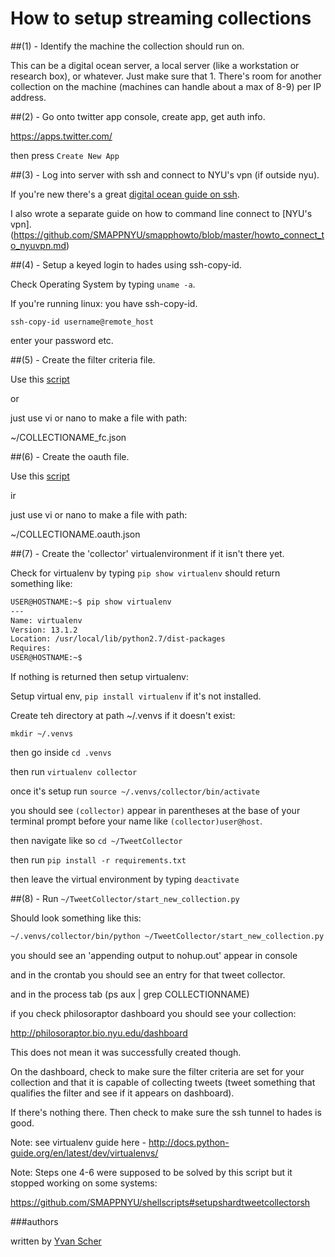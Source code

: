 # How to setup streaming collections

##(1) - Identify the machine the collection should run on.

This can be a digital ocean server, a local server (like a workstation or research box), or whatever. Just make sure that 1. There's room for another collection on the machine (machines can handle about a max of 8-9) per IP address. 

##(2) - Go onto twitter app console, create app, get auth info.

https://apps.twitter.com/

then press `Create New App`

##(3) - Log into server with ssh and connect to NYU's vpn (if outside nyu).

If you're new there's a great [digital ocean guide on ssh](https://www.digitalocean.com/community/tutorials/how-to-use-ssh-to-connect-to-a-remote-server-in-ubuntu).

I also wrote a separate guide on how to command line connect to [NYU's vpn].(https://github.com/SMAPPNYU/smapphowto/blob/master/howto_connect_to_nyuvpn.md)

##(4) - Setup a keyed login to hades using ssh-copy-id.

Check Operating System by typing `uname -a`.

If you're running linux: you have ssh-copy-id.

`ssh-copy-id username@remote_host`

enter your password etc.

##(5) - Create the filter criteria file.

Use this [script](https://github.com/SMAPPNYU/shellscripts#makefiltercriteriash)

or 

just use vi or nano to make a file with path:

~/COLLECTIONAME_fc.json

##(6) - Create the oauth file. 

Use this [script](https://github.com/SMAPPNYU/shellscripts#makeoauthsh)

ir

just use vi or nano to make a file with path:

~/COLLECTIONAME.oauth.json 

##(7) - Create the 'collector' virtualenvironment if it isn't there yet.

Check for virtualenv by typing `pip show virtualenv` should return something like:

```bash
USER@HOSTNAME:~$ pip show virtualenv
---
Name: virtualenv
Version: 13.1.2
Location: /usr/local/lib/python2.7/dist-packages
Requires: 
USER@HOSTNAME:~$ 
```

If nothing is returned then setup virtualenv:

Setup virtual env, `pip install virtualenv` if it's not installed. 

Create teh directory at path ~/.venvs if it doesn't exist:

`mkdir ~/.venvs`

then go inside `cd .venvs`

then run `virtualenv collector`

once it's setup run `source ~/.venvs/collector/bin/activate`

you should see `(collector)` appear in parentheses at the base of your terminal prompt before your name like `(collector)user@host`.

then navigate like so `cd ~/TweetCollector`

then run `pip install -r requirements.txt`

then leave the virtual environment by typing `deactivate`

##(8) - Run `~/TweetCollector/start_new_collection.py`

Should look something like this:

```bash
~/.venvs/collector/bin/python ~/TweetCollector/start_new_collection.py -s localhost -p 27017 -u ADMINUSER -w PASSWORD -f ~/filter_criteria/COLLECTIONNAME_fc.json -o ~/oauth/COLLECTIONNAME_fc.oauth.json -d COLLECTIONNAME_fc --shard
```

you should see an 'appending output to nohup.out' appear in console

and in the crontab you should see an entry for that tweet collector.

and in the process tab (ps aux | grep COLLECTIONNAME)

if you check philosoraptor dashboard you should see your collection:

http://philosoraptor.bio.nyu.edu/dashboard

This does not mean it was successfully created though.

On the dashboard, check to make sure the filter criteria are set for your collection and that it is capable of collecting tweets (tweet something that qualifies the filter and see if it appears on dashboard).

If there's nothing there. Then check to make sure the ssh tunnel to hades is good.

Note: see virtualenv guide here - http://docs.python-guide.org/en/latest/dev/virtualenvs/

Note: Steps one 4-6 were supposed to be solved by this script but it stopped working on some systems:

https://github.com/SMAPPNYU/shellscripts#setupshardtweetcollectorsh

###authors

written by <a href="https://github.com/yvan">Yvan Scher</a>



